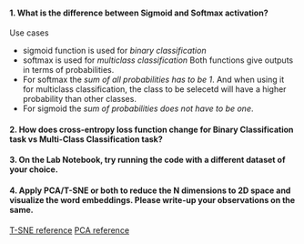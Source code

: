 #### 1. What is the difference between Sigmoid and Softmax activation?
Use cases
* sigmoid function is used for _binary classification_
* softmax is used for _multiclass classification_
Both functions give outputs in terms of probabilities.
* For softmax the _sum of all probabilities has to be 1_. And when using it for multiclass classification, the class to be selecetd will have a higher probability than other classes.
* For sigmoid the _sum of probabilities does not have to be one_. 

#### 2. How does cross-entropy loss function change for Binary Classification task vs Multi-Class Classification task?

#### 3. On the Lab Notebook, try running the code with a different dataset of your choice.

#### 4. Apply PCA/T-SNE or both to reduce the N dimensions to 2D space and visualize the word embeddings. Please write-up your observations on the same.
[T-SNE reference](https://www.kaggle.com/code/jeffd23/visualizing-word-vectors-with-t-sne/notebook)
[PCA reference](https://towardsdatascience.com/visualization-of-word-embedding-vectors-using-gensim-and-pca-8f592a5d3354)
